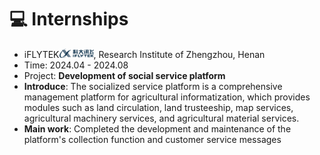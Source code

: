 # 💻 Internships
- iFLYTEK<img src="./images/iflytec.jpg" width="55pt">, Research Institute of Zhengzhou, Henan
- Time: 2024.04 - 2024.08
- Project: **Development of social service platform**
- **Introduce**: The socialized service platform is a comprehensive management platform for agricultural informatization, which provides modules such as land circulation, land trusteeship, map services, agricultural machinery services, and agricultural material services. 
- **Main work**: Completed the development and maintenance of the platform's collection function and customer service messages